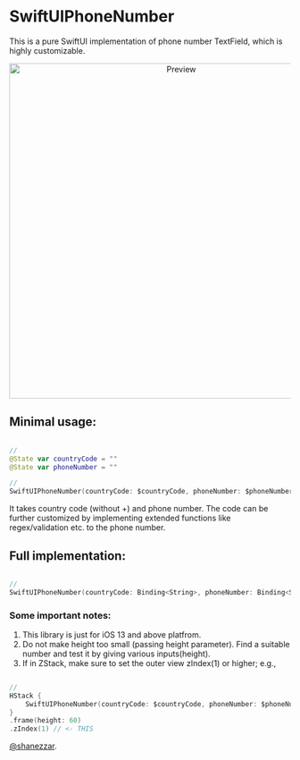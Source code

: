 # SwiftUIPhoneNumber

This is a pure SwiftUI implementation of phone number TextField, which is highly customizable.

<p align="center">
    <img src="preview.gif" alt="Preview" height="600" />
</p>

## Minimal usage:
```swift

//
@State var countryCode = ""
@State var phoneNumber = ""

// 
SwiftUIPhoneNumber(countryCode: $countryCode, phoneNumber: $phoneNumber)

```

It takes country code (without +) and phone number. The code can be further customized by implementing extended functions like regex/validation etc. to the phone number.




## Full implementation:
```swift

// 
SwiftUIPhoneNumber(countryCode: Binding<String>, phoneNumber: Binding<String>, placeholder: String, height: CGFloat, backgroundColor: Color, textColor: Color, textFont: Font, titleColor: Color, countryColor: Color, titleFont: Font, countryFont: Font)

```



### Some important notes:

1. This library is just for iOS 13 and above platfrom.
2. Do not make height too small (passing height parameter). Find a suitable number and test it by giving various inputs(height).
3. If in ZStack, make sure to set the outer view zIndex(1) or higher; e.g.,

```swift

//
HStack {
    SwiftUIPhoneNumber(countryCode: $countryCode, phoneNumber: $phoneNumber)
}
.frame(height: 60)
.zIndex(1) // <- THIS

```


[@shanezzar](https://www.shanezzar.com).
